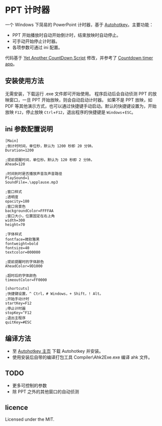 # PPT 计时器

一个 Windows 下简易的 PowerPoint 计时器，基于 [Autohotkey](http://autohotkey.com)。主要功能：
* PPT 开始播放时自动开始倒计时，结束放映时自动停止。
* 可手动开始停止计时器。
* 各项参数可通过 ini 配置。

代码基于 [Yet Another CountDown Script](http://www.autohotkey.com/board/topic/19679-yet-another-countdown-script/) 修改，并参考了 [Countdown timer app](http://www.autohotkey.com/board/topic/57463-countdown-timer-app/)。

## 安装使用方法

无需安装，下载运行 .exe 文件即可开始使用。
程序启动后会自动侦测 PPT 的放映窗口，一旦 PPT 开始放映，则会自动启动计时器。
如果不是 PPT 放映，如 PDF 等其他演示方式，也可以通过快捷键手动启动。默认的快捷键设置为，开始放映 `F12`，停止放映 `Ctrl`+`F12`，退出程序的快捷键是 `Windows`+`ESC`。

## ini 参数配置说明

```
[Main]
;倒计时时间，单位秒，默认为 1200 秒即 20 分钟。
Duration=1200

;提前提醒时间，单位秒。默认为 120 秒即 2 分钟。
Ahead=120

;时间到时是否播放声音及声音路径
PlaySound=1
SoundFile=.\applause.mp3

;窗口样式
;透明度
opacity=180
;窗口背景色
backgroundColor=FFFFAA
;窗口大小，位置固定在右上角
width=300
height=70

;字体样式
fontface=微软雅黑
fontweight=bold
fontsize=40
textcolor=000000

;提前提醒时的字体颜色
AheadColor=9D1000

;超时后的字体颜色
timeoutColor=FF0000

[shortcuts]
;快捷键设置，^ Ctrl，# Windows，+ Shift，! Alt。
;开始手动计时
startKey=F12
;停止计时器
stopKey=^F12
;退出主程序
quitKey=#ESC
```

## 编译方法
* 至 [Autohotkey 主页](http://autohotkey.com) 下载 Autohotkey 并安装。
* 使用安装后自带的编译打包工具 Compiler\Ahk2Exe.exe 编译 ahk 文件。

## TODO

* 更多可控制的参数
* 除 PPT 之外的其他窗口的自动侦测

## licence

Licensed under the MIT.